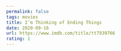 ```yaml
---
permalink: false
tags: movies
title: I’m Thinking of Ending Things
date: 2020-09-16
url: https://www.imdb.com/title/tt7939766
rating: 1
---
```

